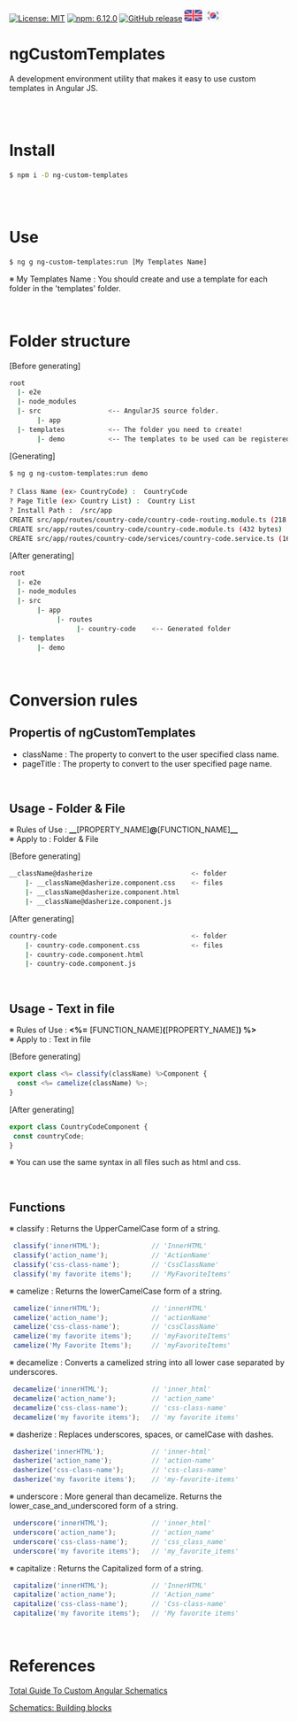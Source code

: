 [![License: MIT](https://img.shields.io/badge/License-MIT-yellow.svg)](https://opensource.org/licenses/MIT)
[![npm: 6.12.0](https://img.shields.io/badge/npm-6.12.0-green.svg)](https://www.npmjs.com/~shockutility)
[![GitHub release](https://img.shields.io/github/release/ShockUtility/ngCustomTemplates.svg)](https://github.com/ShockUtility/ngCustomTemplates)
[![English](https://github.com/ShockUtility/ngCustomTemplates/blob/master/res/en.png?raw=true)](https://github.com/ShockUtility/ngCustomTemplates)
[![Korea](https://github.com/ShockUtility/ngCustomTemplates/blob/master/res/kr.png?raw=true)](https://github.com/ShockUtility/ngCustomTemplates/blob/master/README_kr.md)


# ngCustomTemplates

A development environment utility that makes it easy to use custom templates in Angular JS.

<br><br>

# Install

```bash
$ npm i -D ng-custom-templates
```

<br><br>

# Use

```bash
$ ng g ng-custom-templates:run [My Templates Name]
```

※ My Templates Name : You should create and use a template for each folder in the 'templates' folder.

<br>

# Folder structure

[Before generating]
```bash
root
  |- e2e
  |- node_modules
  |- src                 <-- AngularJS source folder.
       |- app
  |- templates           <-- The folder you need to create!
       |- demo           <-- The templates to be used can be registered and used for each folder.
```

[Generating]
```bash
$ ng g ng-custom-templates:run demo

? Class Name (ex> CountryCode) :  CountryCode
? Page Title (ex> Country List) :  Country List
? Install Path :  /src/app
CREATE src/app/routes/country-code/country-code-routing.module.ts (218 bytes)
CREATE src/app/routes/country-code/country-code.module.ts (432 bytes)
CREATE src/app/routes/country-code/services/country-code.service.ts (161 bytes)
```

[After generating]
```bash
root
  |- e2e
  |- node_modules
  |- src
       |- app
            |- routes
                 |- country-code	<-- Generated folder
  |- templates
       |- demo
```

<br>

# Conversion rules

## Propertis of ngCustomTemplates

* className : The property to convert to the user specified class name.
* pageTitle : The property to convert to the user specified page name.

<br>

## Usage - Folder & File

※ Rules of Use : <b>&#95;&#95;</b>&#91;PROPERTY_NAME&#93;<b>@</b>&#91;FUNCTION_NAME&#93;<b>&#95;&#95;</b><br>
※ Apply to : Folder & File<br>


[Before generating]
```bash
__className@dasherize                         <- folder
    |- __className@dasherize.component.css    <- files
    |- __className@dasherize.component.html
    |- __className@dasherize.component.js
```
[After generating]
```bash
country-code                                  <- folder
    |- country-code.component.css             <- files
    |- country-code.component.html
    |- country-code.component.js
```

<br>

## Usage - Text in file

※ Rules of Use : <b><%=</b> &#91;FUNCTION_NAME&#93;<b>(</b>&#91;PROPERTY_NAME&#93;<b>) %></b><br>
※ Apply to : Text in file<br>

[Before generating]
```javascript
export class <%= classify(className) %>Component {
  const <%= camelize(className) %>;
}
```
[After generating]
 ```javascript
export class CountryCodeComponent {
  const countryCode;
}
```

※ You can use the same syntax in all files such as html and css.

<br>

## Functions

※ classify : Returns the UpperCamelCase form of a string.
```javascript
 classify('innerHTML');             // 'InnerHTML'
 classify('action_name');           // 'ActionName'
 classify('css-class-name');        // 'CssClassName'
 classify('my favorite items');     // 'MyFavoriteItems'
```

※ camelize : Returns the lowerCamelCase form of a string.
```javascript
 camelize('innerHTML');             // 'innerHTML'
 camelize('action_name');           // 'actionName'
 camelize('css-class-name');        // 'cssClassName'
 camelize('my favorite items');     // 'myFavoriteItems'
 camelize('My Favorite Items');     // 'myFavoriteItems'
```

※ decamelize : Converts a camelized string into all lower case separated by underscores.
```javascript
 decamelize('innerHTML');           // 'inner_html'
 decamelize('action_name');         // 'action_name'
 decamelize('css-class-name');      // 'css-class-name'
 decamelize('my favorite items');   // 'my favorite items'
```

※ dasherize : Replaces underscores, spaces, or camelCase with dashes.
```javascript
 dasherize('innerHTML');            // 'inner-html'
 dasherize('action_name');          // 'action-name'
 dasherize('css-class-name');       // 'css-class-name'
 dasherize('my favorite items');    // 'my-favorite-items'
```

※ underscore : More general than decamelize. Returns the lower\_case\_and\_underscored form of a string.
```javascript
 underscore('innerHTML');           // 'inner_html'
 underscore('action_name');         // 'action_name'
 underscore('css-class-name');      // 'css_class_name'
 underscore('my favorite items');   // 'my_favorite_items'
```

※ capitalize : Returns the Capitalized form of a string.
```javascript
 capitalize('innerHTML');           // 'InnerHTML'
 capitalize('action_name');         // 'Action_name'
 capitalize('css-class-name');      // 'Css-class-name'
 capitalize('my favorite items');   // 'My favorite items'
```

<br>

# References

[Total Guide To Custom Angular Schematics](https://medium.com/@tomastrajan/total-guide-to-custom-angular-schematics-5c50cf90cdb4)

[Schematics: Building blocks](https://dev.to/thisdotmedia/schematics-building-blocks-2mg3)


